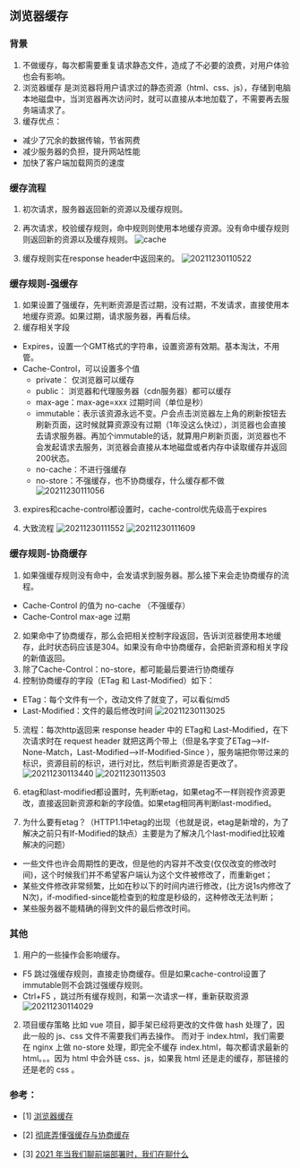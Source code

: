## 浏览器缓存
### 背景
1. 不做缓存，每次都需要重复请求静态文件，造成了不必要的浪费，对用户体验也会有影响。
2. 浏览器缓存 是浏览器将用户请求过的静态资源（html、css、js），存储到电脑本地磁盘中，当浏览器再次访问时，就可以直接从本地加载了，不需要再去服务端请求了。
3. 缓存优点：
  - 减少了冗余的数据传输，节省网费
  - 减少服务器的负担，提升网站性能
  - 加快了客户端加载网页的速度

### 缓存流程
1. 初次请求，服务器返回新的资源以及缓存规则。
2. 再次请求，校验缓存规则，命中规则则使用本地缓存资源。没有命中缓存规则则返回新的资源以及缓存规则。
![cache](https://s2.loli.net/2021/12/30/uxhFiCZgk7956tU.png)

3. 缓存规则实在response header中返回来的。
![20211230110522](https://s2.loli.net/2021/12/30/WBmM6rtjhlTvKb4.png)

### 缓存规则-强缓存
1. 如果设置了强缓存，先判断资源是否过期，没有过期，不发请求，直接使用本地缓存资源。如果过期，请求服务器，再看后续。
2. 缓存相关字段
  - Expires，设置一个GMT格式的字符串，设置资源有效期。基本淘汰，不用管。
  - Cache-Control，可以设置多个值
    - private： 仅浏览器可以缓存
    - public： 浏览器和代理服务器（cdn服务器）都可以缓存
    - max-age：max-age=xxx 过期时间（单位是秒）
    - immutable：表示该资源永远不变。户会点击浏览器左上角的刷新按钮去刷新页面，这时候就算资源没有过期（1年没这么快过），浏览器也会直接去请求服务器。再加个immutable的话，就算用户刷新页面，浏览器也不会发起请求去服务，浏览器会直接从本地磁盘或者内存中读取缓存并返回200状态。
    - no-cache：不进行强缓存
    - no-store：不强缓存，也不协商缓存，什么缓存都不做
  ![20211230111056](https://s2.loli.net/2021/12/30/aFeAOiTSUok5KbL.png)
3. expires和cache-control都设置时，cache-control优先级高于expires

4. 大致流程
![![20211230111552](httpss2.loli.net202112302aMCGc5piTht87s.png)](https://s2.loli.net/2021/12/30/a7DZCELp3H9QxwV.png)
![20211230111609](https://s2.loli.net/2021/12/30/VxY5J9TNDnUiyMl.png)


### 缓存规则-协商缓存
1. 如果强缓存规则没有命中，会发请求到服务器。那么接下来会走协商缓存的流程。
  - Cache-Control 的值为 no-cache （不强缓存）
  - Cache-Control max-age 过期
2. 如果命中了协商缓存，那么会把相关控制字段返回，告诉浏览器使用本地缓存，此时状态码应该是304。如果没有命中协商缓存，会把新资源和相关字段的新值返回。
3. 除了Cache-Control：no-store，都可能最后要进行协商缓存
4. 控制协商缓存的字段（ETag 和 Last-Modified）如下：
  - ETag：每个文件有一个，改动文件了就变了，可以看似md5
  - Last-Modified：文件的最后修改时间
![20211230113025](https://s2.loli.net/2021/12/30/71xDmQWlu2PLFCK.png)
5. 流程：每次http返回来 response header 中的 ETag和 Last-Modified，在下次请求时在 request header 就把这两个带上（但是名字变了ETag-->If-None-Match，Last-Modified-->If-Modified-Since ），服务端把你带过来的标识，资源目前的标识，进行对比，然后判断资源是否更改了。
![20211230113440](https://s2.loli.net/2021/12/30/hlpiQO8ycLuvazo.png)
![20211230113503](https://s2.loli.net/2021/12/30/oFlRE5p4X7Wgimb.png)

6. etag和last-modified都设置时，先判断etag，如果etag不一样则视作资源更改，直接返回新资源和新的字段值。如果etag相同再判断last-modified。

7. 为什么要有etag？（HTTP1.1中etag的出现（也就是说，etag是新增的，为了解决之前只有If-Modified的缺点）主要是为了解决几个last-modified比较难解决的问题）
  - 一些文件也许会周期性的更改，但是他的内容并不改变(仅仅改变的修改时间)，这个时候我们并不希望客户端认为这个文件被修改了，而重新get；
  - 某些文件修改非常频繁，比如在秒以下的时间内进行修改，(比方说1s内修改了N次)，if-modified-since能检查到的粒度是秒级的，这种修改无法判断；
  - 某些服务器不能精确的得到文件的最后修改时间。

### 其他
1. 用户的一些操作会影响缓存。
  - F5 跳过强缓存规则，直接走协商缓存。但是如果cache-control设置了immutable则不会跳过强缓存规则。
  - Ctrl+F5 ，跳过所有缓存规则，和第一次请求一样，重新获取资源
![20211230114029](https://s2.loli.net/2021/12/30/lyIBVEdHt6JwvLW.png)

2. 项目缓存策略
比如 vue 项目，脚手架已经将更改的文件做 hash 处理了，因此一般的 js、css 文件不需要我们再去操作。
而对于 index.html，我们需要在 nginx 上做 no-store 处理，即完全不缓存 index.html，每次都请求最新的html。。。因为 html 中会外链 css、js，如果我 html 还是走的缓存，那链接的还是老的 css 。

### 参考：
- [1] [浏览器缓存](https://juejin.cn/post/6844903763665240072)

- [2] [彻底弄懂强缓存与协商缓存](https://www.jianshu.com/p/9c95db596df5)

- [3] [2021 年当我们聊前端部署时，我们在聊什么](https://juejin.cn/post/7017710911443959839)